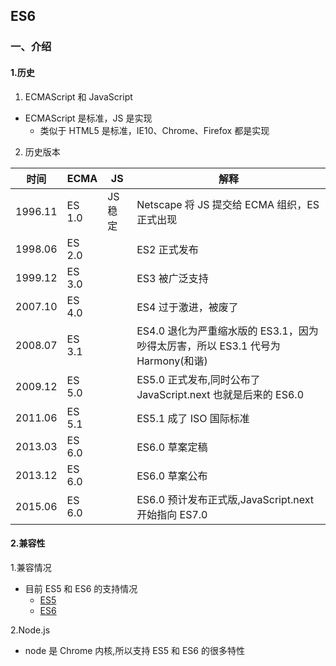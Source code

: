 ## ES6 

### 一、介绍

#### 1.历史

1. ECMAScript 和 JavaScript

- ECMAScript 是标准，JS 是实现
  - 类似于 HTML5 是标准，IE10、Chrome、Firefox 都是实现

2. 历史版本

|时间|ECMA|JS|解释|
|---|---|---|---|
|1996.11|ES 1.0|JS 稳定|Netscape 将 JS 提交给 ECMA 组织，ES 正式出现|
|1998.06|ES 2.0||ES2 正式发布|
|1999.12|ES 3.0||ES3 被广泛支持|
|2007.10|ES 4.0||ES4 过于激进，被废了|
|2008.07|ES 3.1||ES4.0 退化为严重缩水版的 ES3.1，因为吵得太厉害，所以 ES3.1 代号为 Harmony(和谐)|
|2009.12|ES 5.0||ES5.0 正式发布,同时公布了 JavaScript.next 也就是后来的 ES6.0|
|2011.06|ES 5.1||ES5.1 成了 ISO 国际标准|
|2013.03|ES 6.0||ES6.0 草案定稿|
|2013.12|ES 6.0||ES6.0 草案公布|
|2015.06|ES 6.0||ES6.0 预计发布正式版,JavaScript.next 开始指向 ES7.0|

#### 2.兼容性

1.兼容情况

- 目前 ES5 和 ES6 的支持情况
  - [ES5](http://kangax.github.io/compat-table/es5/)
  - [ES6](http://kangax.github.io/compat-table/es6/)

2.Node.js

- node 是 Chrome 内核,所以支持 ES5 和 ES6 的很多特性